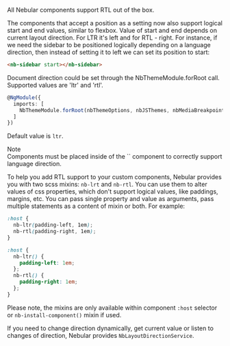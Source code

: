 All Nebular components support RTL out of the box.

The components that accept a position as a setting now also support logical start and end values, similar to flexbox. Value of start and end depends on current layout direction. For LTR it's left and for RTL - right.
For instance, if we need the sidebar to be positioned logically depending on a language direction, then instead of setting it to left we can set its position to start:

```html
<nb-sidebar start></nb-sidebar>
```

Document direction could be set through the NbThemeModule.forRoot call. Supported values are 'ltr' and 'rtl'.

```typescript
@NgModule({
  imports: [
    NbThemeModule.forRoot(nbThemeOptions, nbJSThemes, nbMediaBreakpoints, 'rtl')
  ]
})
```
Default value is `ltr`.

<div class="note note-info">
  <div class="note-title">Note</div>
  <div class="note-body">
    Components must be placed inside of the `<nb-layoyt></nb-layout>` component to correctly support language direction.
  </div>
</div>

To help you add RTL support to your custom components, Nebular provides you with two scss mixins: `nb-lrt` and `nb-rtl`. You can use them to alter values of css properties, which don't support logical values, like paddings, margins, etc. You can pass single property and value as arguments, pass multiple statements as a content of mixin or both. For example:
```scss
:host {
  nb-ltr(padding-left, 1em);
  nb-rtl(padding-right, 1em);
}
```
```scss
:host {
  nb-ltr() {
    padding-left: 1em;
  };
  nb-rtl() {
    padding-right: 1em;
  };
}
```

Please note, the mixins are only available within component `:host` selector or `nb-install-component()` mixin if used.

If you need to change direction dynamically, get current value or listen to changes of direction, Nebular provides `NbLayoutDirectionService`.

